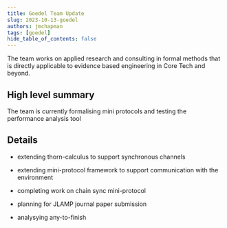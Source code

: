 ```yaml
---
title: Goedel Team Update
slug: 2023-10-13-goedel
authors: jmchapman
tags: [goedel]
hide_table_of_contents: false
---
```


The team works on applied research and consulting in formal methods
that is directly applicable to evidence based engineering in Core Tech
and beyond.

## High level summary

The team is currently formalising mini protocols and testing the
performance analysis tool

## Details

* extending thorn-calculus to support synchronous channels

* extending mini-protocol framework to support communication with the
  environment

* completing work on chain sync mini-protocol

* planning for JLAMP journal paper submission

* analysying any-to-finish